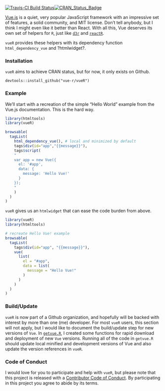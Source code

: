 
<!-- README.md is generated from README.Rmd. Please edit that file -->

[![Travis-CI Build
Status](https://travis-ci.org/vue-r/vuer.svg?branch=master)](https://travis-ci.org/vue-r/vueR)[![CRAN\_Status\_Badge](http://www.r-pkg.org/badges/version/vueR)](https://cran.r-project.org/package=vueR)

[Vue.js](https://vuejs.org) is a quiet, very popular JavaScript
framework with an impressive set of features, a solid community, and MIT
license. Don’t tell anybody, but I think I might even like it better
than React. With all this, Vue deserves its own set of helpers for `R`,
just like [`d3r`](https://github.com/timelyportfolio/d3r) and
[`reactR`](https://github.com/react-r/reactR).

`vueR` provides these helpers with its dependency function
`html_dependency_vue` and ?htmlwidget?.

### Installation

`vueR` aims to achieve CRAN status, but for now, it only exists on
Github.

    devtools::install_github("vue-r/vueR")

### Example

We’ll start with a recreation of the simple “Hello World” example from
the Vue.js documentation. This is the hard way.

``` r
library(htmltools)
library(vueR)

browsable(
  tagList(
    html_dependency_vue(), # local and minimized by default
    tags$div(id="app","{{message}}"),
    tags$script(
    "
    var app = new Vue({
      el: '#app',
      data: {
        message: 'Hello Vue!'
      }
    });
    "
    )
  )
)
```

`vueR` gives us an `htmlwidget` that can ease the code burden from
above.

``` r
library(vueR)
library(htmltools)

# recreate Hello Vue! example
browsable(
  tagList(
    tags$div(id="app", "{{message}}"),
    vue(
      list(
        el = "#app",
        data = list(
          message = "Hello Vue!"
        )
      )
    )
  )
)
```

### Build/Update

`vueR` is now part of a Github organization, and hopefully will be
backed with interest by more than one (me) developer. For most `vueR`
users, this section will not apply, but I would like to document the
build/update step for new versions of `Vue`. In
[`getvue.R`](https://github.com/vue-r/vueR/blob/master/build/getvue.R),
I created some functions for rapid download and deployment of new `Vue`
versions. Running all of the code in `getvue.R` should update local
minified and development versions of Vue and also update the version
references in `vueR`.

### Code of Conduct

I would love for you to participate and help with `vueR`, but please
note that this project is released with a [Contributor Code of
Conduct](CONDUCT.md). By participating in this project you agree to
abide by its terms.
